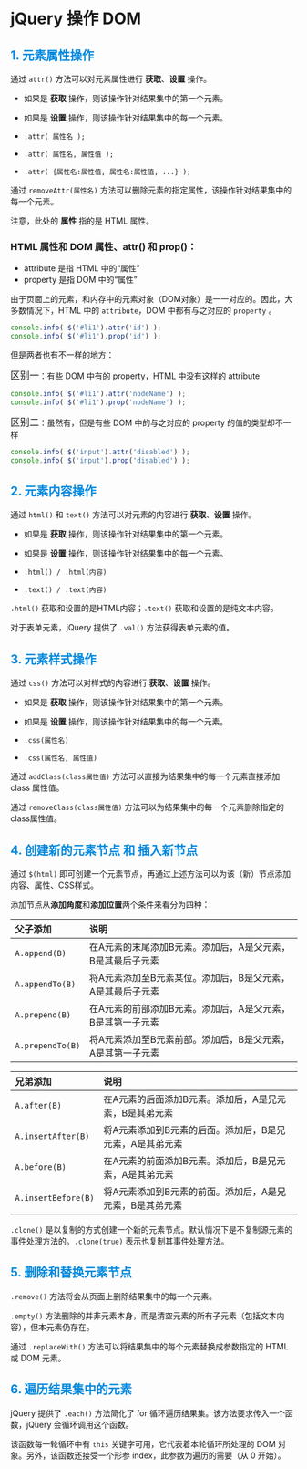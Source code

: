 # jQuery 操作 DOM

## <font color="#0088dd">1. 元素属性操作</font>

通过 `attr()` 方法可以对元素属性进行 **获取**、**设置** 操作。

- 如果是 **获取** 操作，则该操作针对结果集中的第一个元素。
- 如果是 **设置** 操作，则该操作针对结果集中的每一个元素。

- `.attr( 属性名 );`
- `.attr( 属性名, 属性值 );`
- `.attr( {属性名:属性值, 属性名:属性值, ...} );`

通过 `removeAttr(属性名)` 方法可以删除元素的指定属性，该操作针对结果集中的每一个元素。

注意，此处的 **属性** 指的是 HTML 属性。

### HTML 属性和 DOM 属性、attr() 和 prop()：

- attribute 是指 HTML 中的“属性”
- property 是指 DOM 中的“属性”

由于页面上的元素，和内存中的元素对象（DOM对象）是一一对应的。因此，大多数情况下，HTML 中的 `attribute`，DOM 中都有与之对应的 `property` 。

```javascript
console.info( $('#li1').attr('id') );
console.info( $('#li1').prop('id') );
```

但是两者也有不一样的地方：

<big>区别一</big>：有些 DOM 中有的 property，HTML 中没有这样的 attribute

```javascript
console.info( $('#li1').attr('nodeName') );
console.info( $('#li1').prop('nodeName') );
```

<big>区别二</big>：虽然有，但是有些 DOM 中的与之对应的 property 的值的类型却不一样

```javascript
console.info( $('input').attr('disabled') );
console.info( $('input').prop('disabled') );
```

## <font color="#0088dd">2. 元素内容操作</font>

通过 `html()` 和 `text()` 方法可以对元素的内容进行 **获取**、**设置** 操作。

- 如果是 **获取** 操作，则该操作针对结果集中的第一个元素。
- 如果是 **设置** 操作，则该操作针对结果集中的每一个元素。

- `.html() / .html(内容)`
- `.text() / .text(内容)`

`.html()` 获取和设置的是HTML内容；`.text()` 获取和设置的是纯文本内容。

对于表单元素，jQuery 提供了 `.val()` 方法获得表单元素的值。


## <font color="#0088dd">3. 元素样式操作</font>

通过 `css()` 方法可以对样式的内容进行 **获取**、**设置** 操作。

- 如果是 **获取** 操作，则该操作针对结果集中的第一个元素。
- 如果是 **设置** 操作，则该操作针对结果集中的每一个元素。

- `.css(属性名)`
- `.css(属性名, 属性值)`

通过 `addClass(class属性值)` 方法可以直接为结果集中的每一个元素直接添加 class 属性值。

通过 `removeClass(class属性值)` 方法可以为结果集中的每一个元素删除指定的class属性值。


## <font color="#0088dd">4. 创建新的元素节点 和 插入新节点</font>

通过 `$(html)` 即可创建一个元素节点，再通过上述方法可以为该（新）节点添加内容、属性、CSS样式。

添加节点从**添加角度**和**添加位置**两个条件来看分为四种：

|父子添加|说明|
|:-|:-|
|`A.append(B)`|在A元素的末尾添加B元素。添加后，A是父元素，B是其最后子元素|
|`A.appendTo(B)`|将A元素添加至B元素某位。添加后，B是父元素，A是其最后子元素|
|`A.prepend(B)`|在A元素的前部添加B元素。添加后，A是父元素，B是其第一子元素|
|`A.prependTo(B)`|将A元素添加至B元素前部。添加后，B是父元素，A是其第一子元素|

|兄弟添加|说明|
|:-|:-|
|`A.after(B)`|在A元素的后面添加B元素。添加后，A是兄元素，B是其弟元素|
|`A.insertAfter(B)`|将A元素添加到B元素的后面。添加后，B是兄元素，A是其弟元素|
|`A.before(B)`|在A元素的前面添加B元素。添加后，B是兄元素，A是其弟元素|
|`A.insertBefore(B)`|将A元素添加到B元素的前面。添加后，A是兄元素，B是其弟元素|

`.clone()` 是以复制的方式创建一个新的元素节点。默认情况下是不复制源元素的事件处理方法的。`.clone(true)` 表示也复制其事件处理方法。


## <font color="#0088dd">5. 删除和替换元素节点</font>

`.remove()` 方法将会从页面上删除结果集中的每一个元素。

`.empty()` 方法删除的并非元素本身，而是清空元素的所有子元素（包括文本内容），但本元素仍存在。

通过 `.replaceWith()` 方法可以将结果集中的每个元素替换成参数指定的 HTML 或 DOM 元素。


## <font color="#0088dd">6. 遍历结果集中的元素</font>

jQuery 提供了 `.each()` 方法简化了 for 循环遍历结果集。该方法要求传入一个函数，jQuery 会循环调用这个函数。

该函数每一轮循环中有 `this` 关键字可用，它代表着本轮循环所处理的 DOM 对象。另外，该函数还接受一个形参 index，此参数为遍历的需要（从 0 开始）。